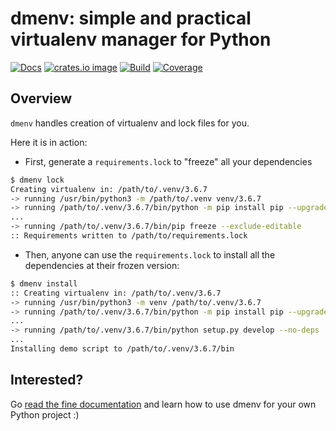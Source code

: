 # dmenv: simple and practical virtualenv manager for Python

[![Docs](https://img.shields.io/badge/docs-latest-green.svg)](https://tankerhq.github.io/dmenv/)
[![crates.io image](https://img.shields.io/crates/v/dmenv.svg)](https://crates.io/crates/dmenv)
[![Build](https://img.shields.io/travis/TankerHQ/dmenv.svg?branch=master)](https://travis-ci.org/TankerHQ/dmenv)
[![Coverage](https://img.shields.io/codecov/c/github/TankerHQ/dmenv.svg?label=Coverage)](https://codecov.io/gh/TankerHQ/dmenv)


## Overview

`dmenv` handles creation of virtualenv and lock files for you.

Here it is in action:

* First, generate a `requirements.lock` to "freeze" all your dependencies

```bash
$ dmenv lock
Creating virtualenv in: /path/to/.venv/3.6.7
-> running /usr/bin/python3 -m /path/to/.venv venv/3.6.7
-> running /path/to/.venv/3.6.7/bin/python -m pip install pip --upgrade
...
-> running /path/to/.venv/3.6.7/bin/pip freeze --exclude-editable
:: Requirements written to /path/to/requirements.lock
```

* Then, anyone can use the `requirements.lock` to install all the dependencies
  at their frozen version:

```bash
$ dmenv install
:: Creating virtualenv in: /path/to/.venv/3.6.7
-> running /usr/bin/python3 -m venv /path/to/.venv/3.6.7
-> running /path/to/.venv/3.6.7/bin/python -m pip install pip --upgrade
...
-> running /path/to/.venv/3.6.7/bin/python setup.py develop --no-deps
...
Installing demo script to /path/to/.venv/3.6.7/bin
```


## Interested?

Go [read the fine documentation](https://tankerhq.github.io/dmenv/) and learn how
to use dmenv for your own Python project :)
